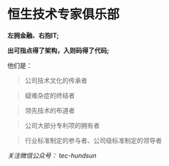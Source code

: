 恒生技术专家俱乐部
==================

**左拥金融、右抱IT;**

**出可指点得了架构，入则码得了代码;**

他们是：

>公司技术文化的传承者

>疑难杂症的终结者

>领先技术的布道者

>公司大部分专利项的拥有者

>行业标准制定的参与者、公司级标准制定的领导者


*关注微信公众号： tec-hundsun*
